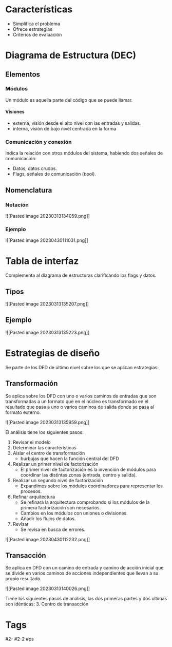 # Características
- Simplifica el problema
- Ofrece estrategias
- Criterios de evaluación

# Diagrama de Estructura (DEC)
## Elementos
### Módulos
Un módulo es aquella parte del código que se puede llamar.
#### Visiones
- externa, visión desde el alto nivel con las entradas y salidas.
- interna, visión de bajo nivel centrada en la forma

### Comunicación y conexión
Indica la relación con otros módulos del sistema, habiendo dos señales de comunicación:
- Datos, datos crudos.
- Flags, señales de comunicación (bool).
## Nomenclatura
### Notación

![[Pasted image 20230313134059.png]]

### Ejemplo

![[Pasted image 20230430111031.png]]

# Tabla de interfaz
Complementa al diagrama de estructuras clarificando los flags y datos.
## Tipos

![[Pasted image 20230313135207.png]]

## Ejemplo

![[Pasted image 20230313135223.png]]

# Estrategias de diseño
Se parte de los DFD de último nivel sobre los que se aplican estrategias:
## Transformación
Se aplica sobre los DFD con uno o varios caminos de entradas que son transformadas a un formato que en el núcleo es transformado en el resultado que pasa a uno o varios caminos de salida donde se pasa al formato externo.

![[Pasted image 20230313135959.png]]

El análisis tiene los siguientes pasos:
1. Revisar el modelo
2. Determinar las características
3. Aislar el centro de transformación
	- burbujas que hacen la función central del DFD
4. Realizar un primer nivel de factorización
	- El primer nivel de factorización es la invención de módulos para coordinar las distintas zonas (entrada, centro y salida).
5. Realizar un segundo nivel de factorización
	- Expandimos sobre los módulos coordinadores para representar los procesos.
6. Refinar arquitectura
	- Se refinará la arquitectura comprobando si los módulos de la primera factorización son necesarios.
	- Cambios en los módulos con uniones o divisiones.
	- Añadir los flujos de datos.
7. Revisar
	- Se revisa en busca de errores.

![[Pasted image 20230430112232.png]]

## Transacción
Se aplica en DFD con un camino de entrada y camino de acción inicial que se divide en varios caminos de acciones independientes que llevan a su propio resultado.

![[Pasted image 20230313140026.png]]

Tiene los siguientes pasos de análisis, las dos primeras partes y dos ultimas son idénticas:
3. Centro de transacción
# Tags
#2- 
#2-2 
#ps